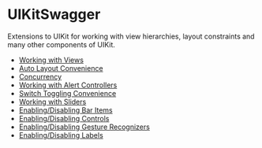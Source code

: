 UIKitSwagger
============

Extensions to UIKit for working with view hierarchies, layout constraints and many other components of UIKit.

 - [Working with Views](Views.md)
 - [Auto Layout Convenience](AutoLayout.md)
 - [Concurrency](Concurrency.md)
 - [Working with Alert Controllers](Alerts.md)
 - [Switch Toggling Convenience](Switch.md)
 - [Working with Sliders](Slider.md)
 - [Enabling/Disabling Bar Items](BarItem.md)
 - [Enabling/Disabling Controls](Control.md)
 - [Enabling/Disabling Gesture Recognizers](GestureRecognizer.md)
 - [Enabling/Disabling Labels](Label.md)

